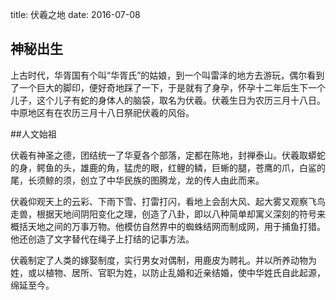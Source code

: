 title:  伏羲之地
date: 2016-07-08

## 神秘出生
上古时代，华胥国有个叫“华胥氏”的姑娘，到一个叫雷泽的地方去游玩，偶尔看到了一个巨大的脚印，便好奇地踩了一下，于是就有了身孕，怀孕十二年后生下一个儿子，这个儿子有蛇的身体人的脑袋，取名为伏羲。伏羲生日为农历三月十八日。中原地区有在农历三月十八日祭祀伏羲的风俗。


##人文始祖

伏羲有神圣之德，团结统一了华夏各个部落，定都在陈地，封禅泰山。伏羲取蟒蛇的身，鳄鱼的头，雄鹿的角，猛虎的眼，红鲤的鳞，巨蜥的腿，苍鹰的爪，白鲨的尾，长须鲸的须，创立了中华民族的图腾龙，龙的传人由此而来。

伏羲仰观天上的云彩、下雨下雪、打雷打闪，看地上会刮大风、起大雾又观察飞鸟走兽，根据天地间阴阳变化之理，创造了八卦，即以八种简单却寓义深刻的符号来概括天地之间的万事万物。他模仿自然界中的蜘蛛结网而制成网，用于捕鱼打猎。他还创造了文字替代在绳子上打结的记事方法。

伏羲制定了人类的嫁娶制度，实行男女对偶制，用鹿皮为聘礼。并以所养动物为姓，或以植物、居所、官职为姓，以防止乱婚和近亲结婚，使中华姓氏自此起源，绵延至今。